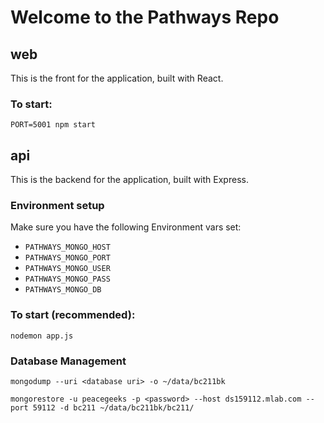 # Welcome to the Pathways Repo

## web
This is the front for the application, built with React.
### To start:
`PORT=5001 npm start`

## api
This is the backend for the application, built with Express.
### Environment setup
Make sure you have the following Environment vars set:

 * `PATHWAYS_MONGO_HOST`
 * `PATHWAYS_MONGO_PORT`
 * `PATHWAYS_MONGO_USER`
 * `PATHWAYS_MONGO_PASS`
 * `PATHWAYS_MONGO_DB`

### To start (recommended):
`nodemon app.js`


### Database Management

`mongodump --uri <database uri> -o ~/data/bc211bk`

`mongorestore -u peacegeeks -p <password> --host ds159112.mlab.com --port 59112 -d bc211 ~/data/bc211bk/bc211/`
